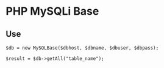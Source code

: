 # PHP MySQLi Base

## Use
`$db = new MySQLBase($dbhost, $dbname, $dbuser, $dbpass);`

`$result = $db->getAll("table_name");`